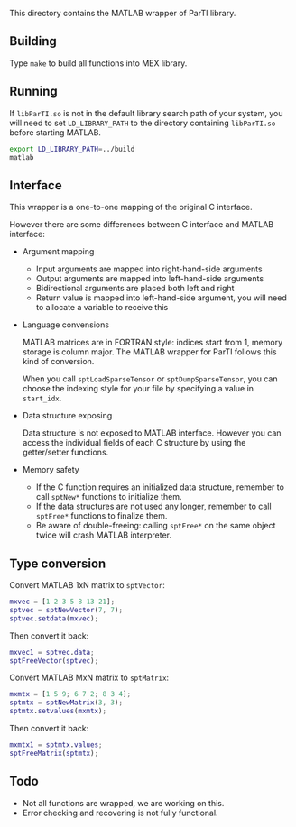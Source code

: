 This directory contains the MATLAB wrapper of ParTI library.

## Building

Type `make` to build all functions into MEX library.

## Running

If `libParTI.so` is not in the default library search path of your system, you
will need to set `LD_LIBRARY_PATH` to the directory containing `libParTI.so`
before starting MATLAB.

```bash
export LD_LIBRARY_PATH=../build
matlab
```

## Interface

This wrapper is a one-to-one mapping of the original C interface.

However there are some differences between C interface and MATLAB interface:

- Argument mapping

  - Input arguments are mapped into right-hand-side arguments
  - Output arguments are mapped into left-hand-side arguments
  - Bidirectional arguments are placed both left and right
  - Return value is mapped into left-hand-side argument, you will need to allocate a variable to receive this

- Language convensions

  MATLAB matrices are in FORTRAN style: indices start from 1, memory storage is column major. The MATLAB wrapper for ParTI follows this kind of conversion.

  When you call `sptLoadSparseTensor` or `sptDumpSparseTensor`, you can choose the indexing style for your file by specifying a value in `start_idx`.

- Data structure exposing

  Data structure is not exposed to MATLAB interface. However you can access the individual fields of each C structure by using the getter/setter functions.

- Memory safety

  - If the C function requires an initialized data structure, remember to call `sptNew*` functions to initialize them.
  - If the data structures are not used any longer, remember to call `sptFree*` functions to finalize them.
  - Be aware of double-freeing: calling `sptFree*` on the same object twice will crash MATLAB interpreter.

## Type conversion

Convert MATLAB 1xN matrix to `sptVector`:

```matlab
mxvec = [1 2 3 5 8 13 21];
sptvec = sptNewVector(7, 7);
sptvec.setdata(mxvec);
```

Then convert it back:

```matlab
mxvec1 = sptvec.data;
sptFreeVector(sptvec);
```

Convert MATLAB MxN matrix to `sptMatrix`:

```matlab
mxmtx = [1 5 9; 6 7 2; 8 3 4];
sptmtx = sptNewMatrix(3, 3);
sptmtx.setvalues(mxmtx);
```

Then convert it back:

```matlab
mxmtx1 = sptmtx.values;
sptFreeMatrix(sptmtx);
```

## Todo

- Not all functions are wrapped, we are working on this.
- Error checking and recovering is not fully functional.
